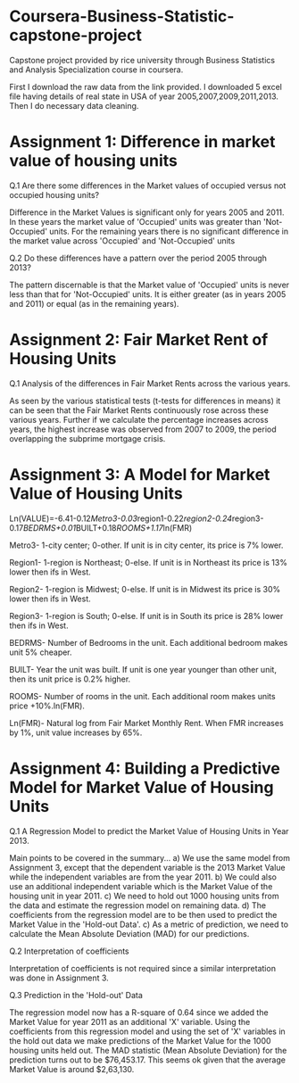# Coursera-Business-Statistic-capstone-project
Capstone project provided by rice university through Business Statistics and Analysis Specialization course in coursera.

First I download the raw data from the link provided. I downloaded 5 excel file having details of real state in USA of year 2005,2007,2009,2011,2013. Then I do necessary data cleaning.

# Assignment 1: Difference in market value of housing units
Q.1 Are there some differences in the Market values of occupied versus not occupied housing units?

Difference in the Market Values is significant only for years 2005 and 2011. In these years the market value of 'Occupied' units was greater than 'Not-Occupied' units. For the remaining years there is no significant difference in the market value across 'Occupied' and 'Not-Occupied' units 

Q.2 Do these differences have a pattern over the period 2005 through 2013?

The pattern discernable is that the Market value of 'Occupied' units is never less than that for 'Not-Occupied' units. It is either greater (as in years 2005 and 2011) or equal (as in the remaining years).

# Assignment 2: Fair Market Rent of Housing Units
Q.1 Analysis of the differences in Fair Market Rents across the various years.

As seen by the various statistical tests (t-tests for differences in means) it can be seen that the Fair Market Rents continuously rose across these various years. Further if we calculate the percentage increases across years, the highest increase was observed from 2007 to 2009, the period overlapping the subprime mortgage crisis. 

# Assignment 3: A Model for Market Value of Housing Units
Ln(VALUE)=-6.41-0.12*Metro3-0.03*region1-0.22*region2-0.24*region3-0.17*BEDRMS+0.01*BUILT+0.18*ROOMS+1.17*ln(FMR)

Metro3- 1-city center; 0-other. If unit is in city center, its price is 7% lower.

Region1- 1-region is Northeast; 0-else. If unit is in Northeast its price is 13% lower then ifs in West.

Region2- 1-region is Midwest; 0-else. If unit is in Midwest its price is 30% lower then ifs in West.

Region3- 1-region is South; 0-else. If unit is in South its price is 28% lower then ifs in West.

BEDRMS- Number of Bedrooms in the unit. Each additional bedroom makes unit 5% cheaper.

BUILT- Year the unit was built. If unit is one year younger than other unit, then its unit price is 0.2% higher.

ROOMS- Number of rooms in the unit. Each additional room makes units price +10%.ln(FMR).

Ln(FMR)- Natural log from Fair Market Monthly Rent. When FMR increases by 1%, unit value increases by 65%.


# Assignment 4: Building a Predictive Model for Market Value of Housing Units
Q.1 A Regression Model to predict the Market Value of Housing Units in Year 2013.

Main points to be covered in the summary...
a)  We use the same model from Assignment 3, except that the dependent variable is the 2013 Market Value while the independent variables are from the year 2011.
b)  We could also use an additional independent variable which is the Market Value of the housing unit in year 2011.
c)  We need to hold out 1000 housing units from the data and estimate the regression model on remaining data.
d) The coefficients from the regression model are to be then used to predict the Market Value in the 'Hold-out Data'. 
c) As a metric of prediction, we need to calculate the Mean Absolute Deviation (MAD) for our predictions.

Q.2 Interpretation of coefficients

Interpretation of coefficients is not required since a similar interpretation was done in Assignment 3. 

Q.3 Prediction in the 'Hold-out' Data

The regression model now has a R-square of 0.64 since we added the Market Value for year 2011 as an additional 'X' variable.
Using the coefficients from this regression model and using the set of 'X' variables in the hold out data we make predictions of the Market Value for the 1000 housing units held out. The MAD statistic (Mean Absolute Deviation) for the prediction turns out to be $76,453.17. This seems ok given that the average Market Value is around  $2,63,130.

